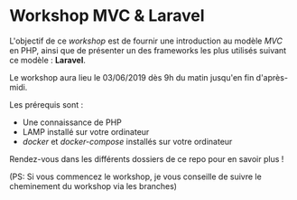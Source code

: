 # Workshop MVC & Laravel

L'objectif de ce *workshop* est de fournir une introduction au modèle _MVC_ en PHP, ainsi que de présenter un des frameworks les plus utilisés suivant ce modèle : **Laravel**.

Le workshop aura lieu le 03/06/2019 dès 9h du matin jusqu'en fin d'après-midi.

Les prérequis sont :

- Une connaissance de PHP
- LAMP installé sur votre ordinateur
- _docker_ et _docker-compose_ installés sur votre ordinateur

Rendez-vous dans les différents dossiers de ce repo pour en savoir plus !

(PS: Si vous commencez le workshop, je vous conseille de suivre le cheminement du workshop via les branches)
